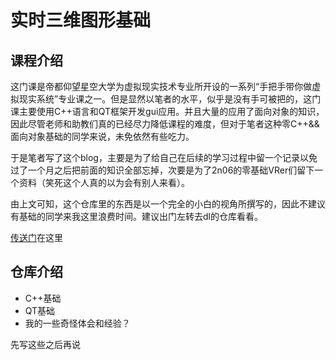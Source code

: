 # 实时三维图形基础
## 课程介绍
这门课是帝都仰望星空大学为虚拟现实技术专业所开设的一系列“手把手带你做虚拟现实系统”专业课之一。但是显然以笔者的水平，似乎是没有手可被把的，这门课主要使用C++语言和QT框架开发gui应用。并且大量的应用了面向对象的知识，因此尽管老师和助教们真的已经尽力降低课程的难度，但对于笔者这种零C++&&面向对象基础的同学来说，未免依然有些吃力。

于是笔者写了这个blog，主要是为了给自己在后续的学习过程中留一个记录以免过了一个月之后把前面的知识全部忘掉，次要是为了2n06的零基础VRer们留下一个资料（笑死这个人真的以为会有别人来看）。

由上文可知，这个仓库里的东西是以一个完全的小白的视角所撰写的，因此不建议有基础的同学来我这里浪费时间。建议出门左转去dl的仓库看看。

[传送门](https://github.com/Hibiki33/3DGraphicsFoundamentals)在这里

## 仓库介绍
* C++基础
* QT基础
* 我的一些奇怪体会和经验？

先写这些之后再说
